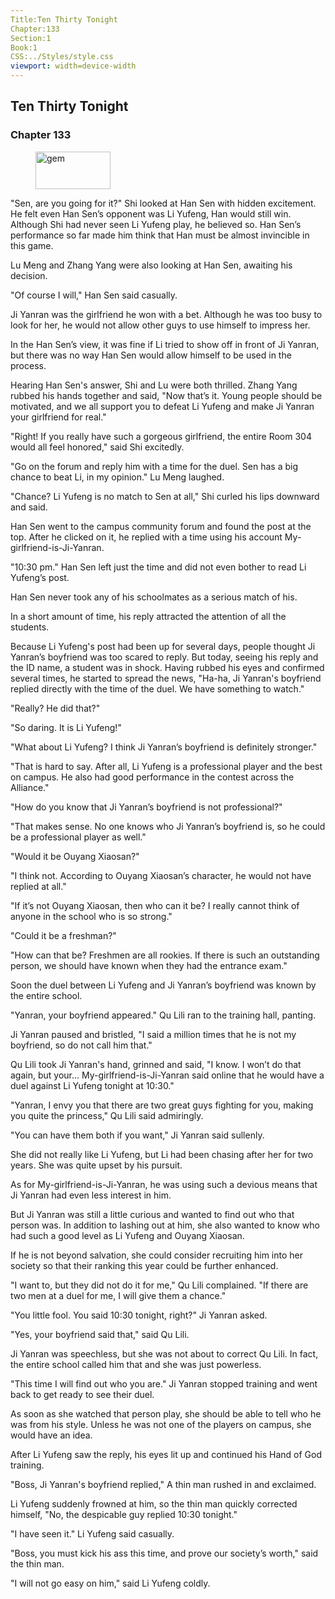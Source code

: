 ```yaml
---
Title:Ten Thirty Tonight 
Chapter:133 
Section:1 
Book:1 
CSS:../Styles/style.css 
viewport: width=device-width
---
```

  
## Ten Thirty Tonight
### Chapter 133
  
<figure>
	<img src="../Images/gem.gif" alt="gem" id="gem" width="120" height="60" />
</figure>
  

  
"Sen, are you going for it?" Shi looked at Han Sen with hidden excitement. He felt even Han Sen’s opponent was Li Yufeng, Han would still win. Although Shi had never seen Li Yufeng play, he believed so. Han Sen’s performance so far made him think that Han must be almost invincible in this game.

Lu Meng and Zhang Yang were also looking at Han Sen, awaiting his decision.

"Of course I will," Han Sen said casually.

Ji Yanran was the girlfriend he won with a bet. Although he was too busy to look for her, he would not allow other guys to use himself to impress her.

In the Han Sen’s view, it was fine if Li tried to show off in front of Ji Yanran, but there was no way Han Sen would allow himself to be used in the process.

Hearing Han Sen's answer, Shi and Lu were both thrilled. Zhang Yang rubbed his hands together and said, "Now that’s it. Young people should be motivated, and we all support you to defeat Li Yufeng and make Ji Yanran your girlfriend for real."

"Right! If you really have such a gorgeous girlfriend, the entire Room 304 would all feel honored," said Shi excitedly.

"Go on the forum and reply him with a time for the duel. Sen has a big chance to beat Li, in my opinion." Lu Meng laughed.

"Chance? Li Yufeng is no match to Sen at all," Shi curled his lips downward and said.

Han Sen went to the campus community forum and found the post at the top. After he clicked on it, he replied with a time using his account My-girlfriend-is-Ji-Yanran.

"10:30 pm." Han Sen left just the time and did not even bother to read Li Yufeng’s post.

Han Sen never took any of his schoolmates as a serious match of his.

In a short amount of time, his reply attracted the attention of all the students.

Because Li Yufeng's post had been up for several days, people thought Ji Yanran’s boyfriend was too scared to reply. But today, seeing his reply and the ID name, a student was in shock. Having rubbed his eyes and confirmed several times, he started to spread the news, "Ha-ha, Ji Yanran's boyfriend replied directly with the time of the duel. We have something to watch."

"Really? He did that?"

"So daring. It is Li Yufeng!"

"What about Li Yufeng? I think Ji Yanran’s boyfriend is definitely stronger."

"That is hard to say. After all, Li Yufeng is a professional player and the best on campus. He also had good performance in the contest across the Alliance."

"How do you know that Ji Yanran’s boyfriend is not professional?"

"That makes sense. No one knows who Ji Yanran’s boyfriend is, so he could be a professional player as well."

"Would it be Ouyang Xiaosan?"

"I think not. According to Ouyang Xiaosan’s character, he would not have replied at all."

"If it’s not Ouyang Xiaosan, then who can it be? I really cannot think of anyone in the school who is so strong."

"Could it be a freshman?"

"How can that be? Freshmen are all rookies. If there is such an outstanding person, we should have known when they had the entrance exam."

Soon the duel between Li Yufeng and Ji Yanran’s boyfriend was known by the entire school.

"Yanran, your boyfriend appeared." Qu Lili ran to the training hall, panting.

Ji Yanran paused and bristled, "I said a million times that he is not my boyfriend, so do not call him that."

Qu Lili took Ji Yanran's hand, grinned and said, "I know. I won’t do that again, but your... My-girlfriend-is-Ji-Yanran said online that he would have a duel against Li Yufeng tonight at 10:30."

"Yanran, I envy you that there are two great guys fighting for you, making you quite the princess," Qu Lili said admiringly.

"You can have them both if you want," Ji Yanran said sullenly.

She did not really like Li Yufeng, but Li had been chasing after her for two years. She was quite upset by his pursuit.

As for My-girlfriend-is-Ji-Yanran, he was using such a devious means that Ji Yanran had even less interest in him.

But Ji Yanran was still a little curious and wanted to find out who that person was. In addition to lashing out at him, she also wanted to know who had such a good level as Li Yufeng and Ouyang Xiaosan.

If he is not beyond salvation, she could consider recruiting him into her society so that their ranking this year could be further enhanced.

"I want to, but they did not do it for me," Qu Lili complained. "If there are two men at a duel for me, I will give them a chance."

"You little fool. You said 10:30 tonight, right?" Ji Yanran asked.

"Yes, your boyfriend said that," said Qu Lili.

Ji Yanran was speechless, but she was not about to correct Qu Lili. In fact, the entire school called him that and she was just powerless.

"This time I will find out who you are." Ji Yanran stopped training and went back to get ready to see their duel.

As soon as she watched that person play, she should be able to tell who he was from his style. Unless he was not one of the players on campus, she would have an idea.

After Li Yufeng saw the reply, his eyes lit up and continued his Hand of God training.

"Boss, Ji Yanran's boyfriend replied," A thin man rushed in and exclaimed.

Li Yufeng suddenly frowned at him, so the thin man quickly corrected himself, "No, the despicable guy replied 10:30 tonight."

"I have seen it." Li Yufeng said casually.

"Boss, you must kick his ass this time, and prove our society’s worth," said the thin man.

"I will not go easy on him," said Li Yufeng coldly.